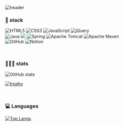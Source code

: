 ![header](https://capsule-render.vercel.app/api?type=waving&color=timeGradient&height=300&section=header&text=nahx2's%20git😼&fontSize=70&animation=fadeIn&fontAlignY=38&descAlignY=51&descAlign=62)


### 📌 stack

![HTML5](https://img.shields.io/badge/html5-%23E34F26.svg?style=for-the-badge&logo=html5&logoColor=white) ![CSS3](https://img.shields.io/badge/css3-%231572B6.svg?style=for-the-badge&logo=css3&logoColor=white) ![JavaScript](https://img.shields.io/badge/javascript-%23323330.svg?style=for-the-badge&logo=javascript&logoColor=%23F7DF1E) ![jQuery](https://img.shields.io/badge/jquery-%230769AD.svg?style=for-the-badge&logo=jquery&logoColor=white) 
<br>
![Java](https://img.shields.io/badge/java-%23ED8B00.svg?style=for-the-badge&logo=java&logoColor=white)  <img src="https://img.shields.io/badge/oracle-F80000?style=for-the-badge&logo=oracle&logoColor=white">  ![Spring](https://img.shields.io/badge/spring-%236DB33F.svg?style=for-the-badge&logo=spring&logoColor=white) ![Apache Tomcat](https://img.shields.io/badge/apache%20tomcat-%23F8DC75.svg?style=for-the-badge&logo=apache-tomcat&logoColor=black) 
![Apache Maven](https://img.shields.io/badge/Apache%20Maven-C71A36?style=for-the-badge&logo=Apache%20Maven&logoColor=white) 
<br>
![GitHub](https://img.shields.io/badge/github-%23121011.svg?style=for-the-badge&logo=github&logoColor=white) ![Notion](https://img.shields.io/badge/Notion-%23000000.svg?style=for-the-badge&logo=notion&logoColor=white)

<br>


### 👩🏻‍💻 stats

![GitHub stats](https://github-readme-stats.vercel.app/api?username=dms873&show_icons=true)

[![trophy](https://github-profile-trophy.vercel.app/?username=dms873)](https://github.com/ryo-ma/github-profile-trophy)

<br>


### 💻 Languages

[![Top Langs](https://github-readme-stats.vercel.app/api/top-langs/?username=nahx2)](https://github.com/anuraghazra/github-readme-stats)



<!--
**nahx2/nahx2** is a ✨ _special_ ✨ repository because its `README.md` (this file) appears on your GitHub profile.

Here are some ideas to get you started:

- 🔭 I’m currently working on ...
- 🌱 I’m currently learning ...
- 👯 I’m looking to collaborate on ...
- 🤔 I’m looking for help with ...
- 💬 Ask me about ...
- 📫 How to reach me: ...
- 😄 Pronouns: ...
- ⚡ Fun fact: ...
-->
